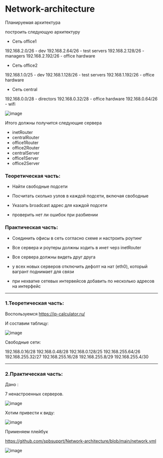 # Network-architecture


Планируемая архитектура

построить следующую архитектуру

- Сеть office1

192.168.2.0/26 - dev
192.168.2.64/26 - test servers
192.168.2.128/26 - managers
192.168.2.192/26 - office hardware

- Сеть office2

192.168.1.0/25 - dev
192.168.1.128/26 - test servers
192.168.1.192/26 - office hardware

- Сеть central

192.168.0.0/28 - directors
192.168.0.32/28 - office hardware
192.168.0.64/26 - wifi



![image](https://github.com/user-attachments/assets/1edcb472-d9bf-4eab-bfbd-4d19ae52f005)


Итого должны получится следующие сервера

- inetRouter
- centralRouter
- office1Router
- office2Router
- centralServer
- office1Server
- office2Server

### Теоретическая часть:

- Найти свободные подсети

- Посчитать сколько узлов в каждой подсети, включая свободные

- Указать broadcast адрес для каждой подсети

- проверить нет ли ошибок при разбиении

### Практическая часть:

- Соединить офисы в сеть согласно схеме и настроить роутинг

- Все сервера и роутеры должны ходить в инет черз inetRouter

- Все сервера должны видеть друг друга

- у всех новых серверов отключить дефолт на нат (eth0), который вагрант поднимает для связи

- при нехватке сетевых интервейсов добавить по несколько адресов на интерфейс


---


### 1.Теоретическая часть:

Воспользуемся https://ip-calculator.ru/

И составим таблицу:

![image](https://github.com/user-attachments/assets/6bedabfb-04c1-43ce-87b8-54ea64cbc574)


Свободные сети:

192.168.0.16/28
192.168.0.48/28
192.168.0.128/25
192.168.255.64/26
192.168.255.32/27
192.168.255.16/28
192.168.255.8/29
192.168.255.4/30

---

### 2.Практическая часть:

Дано :

7 ненастроенных серверов.

![image](https://github.com/user-attachments/assets/97f219a3-f44c-4f21-bbde-97babc38b587)


Хотим привести к виду:

![image](https://github.com/user-attachments/assets/496d10a8-673a-4a4d-9a15-ea971548ab42)




Применяем плейбук 

https://github.com/spbsupprt/Network-architecture/blob/main/network.yml


![image](https://github.com/user-attachments/assets/fab951de-b778-4f82-be36-4cdff7cfd6ac)

















